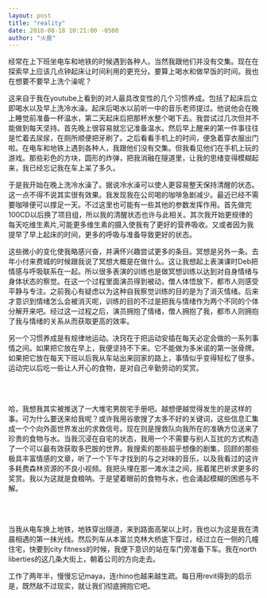 ```yaml
---
layout: post
title: "reality"
date: 2018-08-18 10:21:00 -0500
author: "火兽"
---
```


经常在上下班坐电车和地铁的时候遇到各种人。当然我跟他们并没有交集。现在在探索早上应该几点钟起床让时间利用的更充分。要算上喝水和做早饭的时间。我也在想要不要早上洗个澡呢？

这来自于我在youtube上看到的对人最具改变性的几个习惯养成。包括了起床后立即喝水以及早上洗冷水澡。起床后喝水以前听一中的音乐老师提过。他说他会在晚上睡觉前准备一杯温水，第二天起床后把那杯水整个喝下去。我尝试过几次但并不能做到每天坚持。首先晚上很容易就忘记准备温水。然后早上醒来的第一件事往往是忙着去尿尿，在厕所顺便把牙刷了。之后看看手机上的时间，便急着穿衣服出门啦。在电车和地铁上遇到各种人，我跟他们没有交集。但我看见他们在手机上玩的游戏。那些彩色的方块，圆形的炸弹，把我消融在隧道里，让我的思绪变得模糊起来，我已经忘记我在车上呆了多久。

于是我开始在晚上洗冷水澡了。据说冷水澡可以使人更容易整天保持清醒的状态。这一点不得不说其实很有效果。我发现我在公司喝的咖啡急剧减少。最近已经不需要咖啡便可以撑足一天。不过这里也可能有一些其他的参数发挥作用。首先做完100CD以后换了项目组，所以我的清醒状态也许与此相关。其次我开始更规律的每天吃维生素片,可能更多维生素的摄入使我有了更好的营养吸收。又或者因为我提早了早上起床的时间，更多的呼吸与准备导致更好的状态。

这些微小的变化使我略感兴奋，并满怀兴趣尝试更多的条目。冥想是另外一条。去年小付来费城的时候跟我说了冥想大概是在做什么。这让我想起上表演课时Deb把情感与呼吸联系在一起。所以很多表演的训练也是做冥想训练以达到对自身情绪与身体状态的察觉。在这一个过程里面演员得到被动，僧人体悟放下，都市人则感受平静与专注。之前我心有疑虑以为这种自我察觉训练的目的是为了消灭情绪。后来才意识到情绪怎么会被消灭呢，训练的目的不过是把我与情绪作为两个不同的个体分解开来吧。经过这一过程之后，演员拥抱了情绪，僧人拥抱了我，都市人则拥抱了我与情绪的关系从而获取更高的效率。

另一个习惯养成是有规律地运动。决窍在于把运动安插在每天必定会做的一系列事情之间。如果把它放在早上，我便坚持不下来。它不能做为多米诺的第一张骨牌。如果把它放在每天下班以后我从车站出来回家的路上，事情似乎变得轻松了很多。运动完以后吃一些让人开心的食物，是对自己辛勤劳动的奖赏。

<br><br>  

哈，我想我其实被推送了一大堆宅男脱宅手册吧。越想便越觉得发生的是这样的事。可为什么要送来给我呢？或许我用谷歌搜了太多不好的关键词，这些信息汇集成一个个向外面世界发出的求救信号。现在则是搜救队向我所在的准确方位送来了珍贵的食物与水。当我沉浸在自宅的状态，我用一个不需要与别人互扰的方式构造了一个可以最有效获取多巴胺的世界。我搜索的那些超乎想像的剧集，回顾的那些极具丰富情感的文章，听了一个下午才找到的与之对味的音乐，以及我看过的这许多耗费森林资源的不良小视频。我把头埋在那一滩水洼之间，摇着尾巴祈求更多的奖赏。我以为这就是食粮呐。于是望着眼前的食物与水，也会涌起模糊的困惑与不解。

<br><br>

当我从电车换上地铁，地铁穿出隧道，来到路面高架以上时，我也以为这是我在清晨相遇的第一抹光线。然后列车从本富兰克林大桥底下穿过，经过立在一侧的几幢住宅，快要到city fitness的时候，我便下意识的站在车门旁准备下车。我在north liberties的这几条大街上，朝着公司的方向走去。

工作了两年半，慢慢忘记maya，连rhino也越来越生疏。每日用revit得到的启示是，既然敌不过现实，就让我们彻底拥抱它吧。
